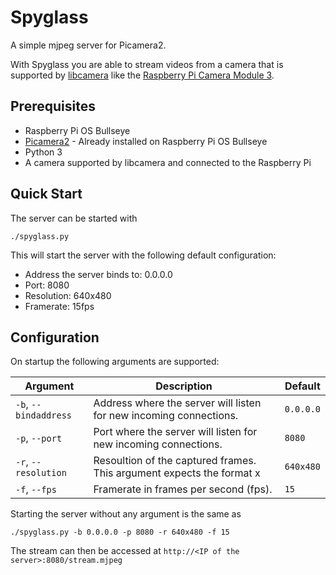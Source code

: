 # Spyglass

A simple mjpeg server for Picamera2.

With Spyglass you are able to stream videos from a camera that is supported by [libcamera](http://libcamera.org) like
the [Raspberry Pi Camera Module 3](https://www.raspberrypi.com/products/camera-module-3/).

## Prerequisites

* Raspberry Pi OS Bullseye
* [Picamera2](https://github.com/raspberrypi/picamera2) - Already installed on Raspberry Pi OS Bullseye
* Python 3
* A camera supported by libcamera and connected to the Raspberry Pi

## Quick Start

The server can be started with
```shell
./spyglass.py
```

This will start the server with the following default configuration:
* Address the server binds to: 0.0.0.0
* Port: 8080
* Resolution: 640x480
* Framerate: 15fps

## Configuration

On startup the following arguments are supported:

| Argument              | Description                                                                          | Default   |
|-----------------------|--------------------------------------------------------------------------------------|-----------|
| `-b`, `--bindaddress` | Address where the server will listen for new incoming connections.                   | `0.0.0.0` |
| `-p`, `--port`        | Port where the server will listen for new incoming connections.                      | `8080`    |
| `-r`, `--resolution`  | Resoultion of the captured frames. This argument expects the format <width>x<height> | `640x480` |
| `-f`, `--fps`         | Framerate in frames per second (fps).                                                | `15`      |

Starting the server without any argument is the same as
```shell
./spyglass.py -b 0.0.0.0 -p 8080 -r 640x480 -f 15
```

The stream can then be accessed at `http://<IP of the server>:8080/stream.mjpeg`
